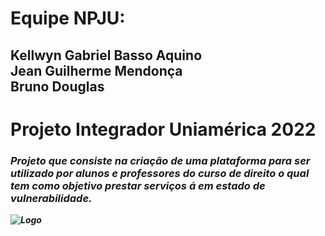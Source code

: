 <h1> Equipe NPJU:<br></h1>
<h2>Kellwyn Gabriel Basso Aquino<br>
Jean Guilherme Mendonça<br>
Bruno Douglas</h2>

<h1>Projeto Integrador Uniamérica 2022<br></h1>
<b><i><h2Escritório Jurídico e de Cidadania Luiz Gama</h2><i><b>

<h3>Projeto que consiste na criação de uma plataforma para ser utilizado por alunos e professores 
do curso de direito o qual tem como objetivo prestar serviços á em estado de vulnerabilidade.</h3>


![Logo](https://user-images.githubusercontent.com/84480083/177221965-4a3173a0-1d43-450f-a03e-ed40547ab9a4.png)
